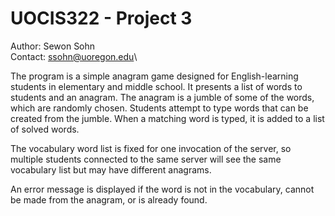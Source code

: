 # UOCIS322 - Project 3 #

Author: Sewon Sohn\
Contact: ssohn@uoregon.edu\

The program is a simple anagram game designed for English-learning students in elementary and middle school. It presents a list of words to students and an anagram. The anagram is a jumble of some of the words, which are randomly chosen. Students attempt to type words that can be created from the jumble. When a matching word is typed, it is added to a list of solved words.

The vocabulary word list is fixed for one invocation of the server, so multiple students connected to the same server will see the same vocabulary list but may have different anagrams.

An error message is displayed if the word is not in the vocabulary, cannot be made from the anagram, or is already found. 
